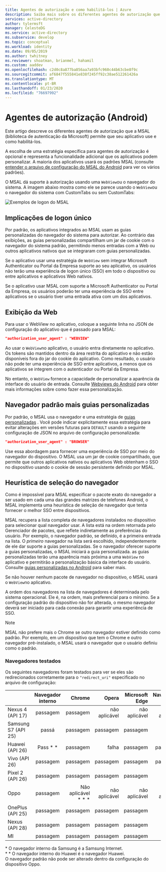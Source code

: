 ```yaml
---
title: Agentes de autorização e como habilitá-los | Azure
description: Saiba mais sobre os diferentes agentes de autorização que a MSAL (biblioteca de autenticação da Microsoft) permite que seu aplicativo Android use e como habilitá-los.
services: active-directory
author: tylermsft
manager: CelesteDG
ms.service: active-directory
ms.subservice: develop
ms.topic: conceptual
ms.workload: identity
ms.date: 09/05/2019
ms.author: twhitney
ms.reviewer: shoatman, brianmel, hahamil
ms.custom: aaddev
ms.openlocfilehash: c2d0c8a877ba856aa7a93bfc960c44b63cbe8f9c
ms.sourcegitcommit: af6847f555841e838f245ff92c38ae512261426a
ms.translationtype: MT
ms.contentlocale: pt-BR
ms.lasthandoff: 01/23/2020
ms.locfileid: "76697992"
---
```

# <a name="authorization-agents-android"></a>Agentes de autorização (Android)

Este artigo descreve os diferentes agentes de autorização que a MSAL (biblioteca de autenticação da Microsoft) permite que seu aplicativo use e como habilitá-los.

A escolha de uma estratégia específica para agentes de autorização é opcional e representa a funcionalidade adicional que os aplicativos podem personalizar. A maioria dos aplicativos usará os padrões MSAL (consulte [entender o arquivo de configuração do MSAL do Android](msal-configuration.md) para ver os vários padrões).

O MSAL dá suporte à autorização usando uma `WebView`ou o navegador do sistema.  A imagem abaixo mostra como ele se parece usando o `WebView`ou o navegador do sistema com CustomTabs ou sem CustomTabs:

![Exemplos de logon do MSAL](./media/authorization-agents/sign-in-ui.jpg)

## <a name="single-sign-in-implications"></a>Implicações de logon único

Por padrão, os aplicativos integrados ao MSAL usam as guias personalizadas do navegador do sistema para autorizar. Ao contrário das exibições, as guias personalizadas compartilham um jar de cookie com o navegador do sistema padrão, permitindo menos entradas com a Web ou outros aplicativos nativos que se integraram com guias personalizadas.

Se o aplicativo usar uma estratégia de `WebView` sem integrar Microsoft Authenticator ou Portal da Empresa suporte ao seu aplicativo, os usuários não terão uma experiência de logon único (SSO) em todo o dispositivo ou entre aplicativos e aplicativos Web nativos.

Se o aplicativo usar MSAL com suporte a Microsoft Authenticator ou Portal da Empresa, os usuários poderão ter uma experiência de SSO entre aplicativos se o usuário tiver uma entrada ativa com um dos aplicativos.

## <a name="webview"></a>Exibição da Web

Para usar o WebView no aplicativo, coloque a seguinte linha no JSON de configuração do aplicativo que é passado para MSAL:

```json
"authorization_user_agent" : "WEBVIEW"
```

Ao usar o `WebView`no aplicativo, o usuário entra diretamente no aplicativo. Os tokens são mantidos dentro da área restrita do aplicativo e não estão disponíveis fora do jar do cookie do aplicativo. Como resultado, o usuário não pode ter uma experiência de SSO entre aplicativos, a menos que os aplicativos se integrem com o autenticador ou Portal da Empresa.

No entanto, o `WebView` fornece a capacidade de personalizar a aparência da interface do usuário de entrada. Consulte [Webviews do Android](https://developer.android.com/reference/android/webkit/WebView) para obter mais informações sobre como fazer essa personalização.

## <a name="default-browser-plus-custom-tabs"></a>Navegador padrão mais guias personalizadas

Por padrão, o MSAL usa o navegador e uma estratégia de [guias personalizadas](https://developer.chrome.com/multidevice/android/customtabs) . Você pode indicar explicitamente essa estratégia para evitar alterações em versões futuras para `DEFAULT` usando a seguinte configuração de JSON no arquivo de configuração personalizada:

```json
"authorization_user_agent" : "BROWSER"
```

Use essa abordagem para fornecer uma experiência de SSO por meio do navegador do dispositivo. O MSAL usa um jar de cookie compartilhado, que permite que outros aplicativos nativos ou aplicativos Web obtenham o SSO no dispositivo usando o cookie de sessão persistente definido por MSAL.

## <a name="browser-selection-heuristic"></a>Heurística de seleção do navegador

Como é impossível para MSAL especificar o pacote exato do navegador a ser usado em cada uma das grandes matrizes de telefones Android, o MSAL implementa uma heurística de seleção de navegador que tenta fornecer o melhor SSO entre dispositivos.

MSAL recupera a lista completa de navegadores instalados no dispositivo para selecionar qual navegador usar. A lista está na ordem retornada pelo Gerenciador de pacotes, que reflete indiretamente as preferências do usuário. Por exemplo, o navegador padrão, se definido, é a primeira entrada na lista. O _primeiro_ navegador na lista será escolhido, independentemente de ele dar suporte a guias personalizadas. Se o navegador oferecer suporte a guias personalizadas, o MSAL iniciará a guia personalizada. as guias personalizadas terão uma aparência mais próxima a uma `WebView` no aplicativo e permitirão a personalização básica da interface do usuário. Consulte [guias personalizadas no Android](https://developer.chrome.com/multidevice/android/customtabs) para saber mais.

Se não houver nenhum pacote de navegador no dispositivo, o MSAL usará o `WebView`no aplicativo.

A ordem dos navegadores na lista de navegadores é determinada pelo sistema operacional. Ele é, na ordem, mais preferencial para o mínimo. Se a configuração padrão do dispositivo não for alterada, o mesmo navegador deverá ser iniciado para cada conexão para garantir uma experiência de SSO.

> [!NOTE]
> MSAL não prefere mais o Chrome se outro navegador estiver definido como padrão. Por exemplo, em um dispositivo que tem o Chrome e outro navegador pré-instalado, o MSAL usará o navegador que o usuário definiu como o padrão.

### <a name="tested-browsers"></a>Navegadores testados

Os seguintes navegadores foram testados para ver se eles são redirecionados corretamente para o `"redirect_uri"` especificado no arquivo de configuração:

| | Navegador interno | Chrome | Opera  | Microsoft Edge | Navegador de UC | Firefox |
| -- |:-------------:| -----:|-----:|-----:|-----:|-----:|
| Nexus 4 (API 17) | passagem | passagem |não aplicável |não aplicável |não aplicável |não aplicável |
| Samsung S7 (API 25) | passá | passagem | passagem | passagem | falha |passagem |
| Huawei (API 26) |Pass * * | passagem | falha | passagem | passagem |passagem |
| Vivo (API 26) |passagem|passagem|passagem|passagem|passagem|falha|
| Pixel 2 (API 26) |passagem | passagem | passagem | passagem | falha |passagem |
| Oppo | passagem | Não aplicável * * * |não aplicável  |não aplicável |não aplicável | não aplicável|
| OnePlus (API 25) |passagem | passagem | passagem | passagem | falha |passagem |
| Nexus (API 28) |passagem | passagem | passagem | passagem | falha |passagem |
|MI | passagem | passagem | passagem | passagem | falha |passagem |

\* O navegador interno da Samsung é a Samsung Internet.  
\* * O navegador interno do Huawei é o navegador Huawei.  
O navegador padrão não pode ser alterado dentro da configuração do dispositivo Oppo.
